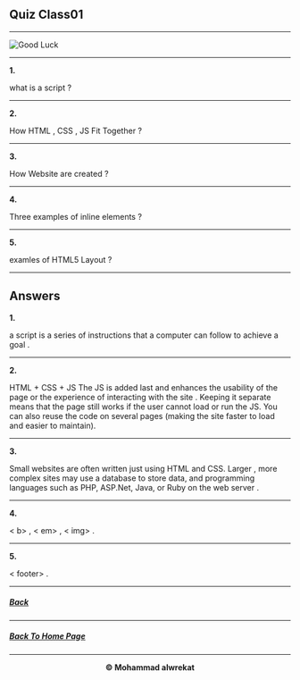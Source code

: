 ## Quiz Class01

---

![Good Luck](https://images.assetsdelivery.com/compings_v2/venimo/venimo1705/venimo170500047.jpg)

---
**1.** 

what is a script ? 

---
**2.** 

How HTML , CSS , JS Fit Together ?

---
**3.** 

How Website are created ?

---
**4.** 

Three examples of inline elements ?

---
**5.** 

examles of HTML5 Layout ?

---
## Answers 
**1.** 

a script is a series of instructions that a computer can follow to achieve a goal .

---
**2.** 

HTML + CSS + JS The JS is added last and enhances the usability of the page or the experience of interacting with the site .
Keeping it separate means that the page still works if the user cannot load or run the JS. You can also reuse the code on several pages (making the site faster to load
and easier to maintain).

---
**3.** 

Small websites are often written just using HTML and CSS.
Larger , more complex sites may use a database to store data, and programming languages such as PHP, ASP.Net, Java, or Ruby on the web server .

---
**4.** 

< b> , < em> , < img> .

---
**5.** 

< footer> .

---
##### [Back](https://mhmadwrekat.github.io/reading-notes/class01)

---
##### [Back To Home Page](https://mhmadwrekat.github.io/reading-notes)

---
<b>
<p align="center">
© Mohammad alwrekat
</p>
